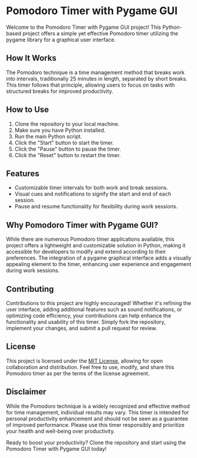 # Pomodoro Timer with Pygame GUI
Welcome to the Pomodoro Timer with Pygame GUI project! This Python-based project offers a simple yet effective Pomodoro timer utilizing the pygame library for a graphical user interface.

## How It Works
The Pomodoro technique is a time management method that breaks work into intervals, traditionally 25 minutes in length, separated by short breaks. This timer follows that principle, allowing users to focus on tasks with structured breaks for improved productivity.

## How to Use
1. Clone the repository to your local machine.
2. Make sure you have Python installed.
3. Run the main Python script.
4. Click the "Start" button to start the timer.
5. Click the "Pause" button to pause the timer.
6. Click the "Reset" button to restart the timer.
## Features
- Customizable timer intervals for both work and break sessions.
- Visual cues and notifications to signify the start and end of each session.
- Pause and resume functionality for flexibility during work sessions.
## Why Pomodoro Timer with Pygame GUI?
While there are numerous Pomodoro timer applications available, this project offers a lightweight and customizable solution in Python, making it accessible for developers to modify and extend according to their preferences. The integration of a pygame graphical interface adds a visually appealing element to the timer, enhancing user experience and engagement during work sessions.

## Contributing
Contributions to this project are highly encouraged! Whether it's refining the user interface, adding additional features such as sound notifications, or optimizing code efficiency, your contributions can help enhance the functionality and usability of this timer. Simply fork the repository, implement your changes, and submit a pull request for review.

## License
This project is licensed under the [MIT License](https://github.com/mateusartico/pomodoro-timer/blob/main/LICENSE), allowing for open collaboration and distribution. Feel free to use, modify, and share this Pomodoro timer as per the terms of the license agreement.

## Disclaimer
While the Pomodoro technique is a widely recognized and effective method for time management, individual results may vary. This timer is intended for personal productivity enhancement and should not be seen as a guarantee of improved performance. Please use this timer responsibly and prioritize your health and well-being over productivity.

Ready to boost your productivity? Clone the repository and start using the Pomodoro Timer with Pygame GUI today!
